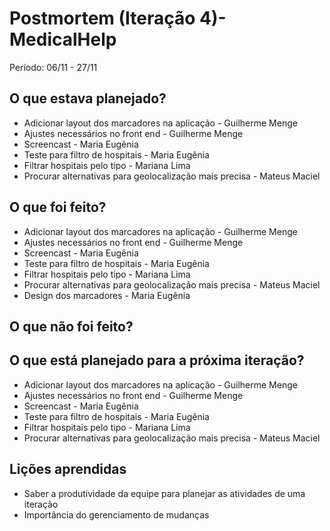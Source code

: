 # Postmortem (Iteração 4)- MedicalHelp

Período: 06/11 - 27/11

## O que estava planejado? 
* Adicionar layout dos marcadores na aplicação - Guilherme Menge
* Ajustes necessários no front end - Guilherme Menge
* Screencast - Maria Eugênia
* Teste para filtro de hospitais - Maria Eugênia
* Filtrar hospitais pelo tipo - Mariana Lima
* Procurar alternativas para geolocalização mais precisa - Mateus Maciel

## O que foi feito?
* Adicionar layout dos marcadores na aplicação - Guilherme Menge
* Ajustes necessários no front end - Guilherme Menge
* Screencast - Maria Eugênia
* Teste para filtro de hospitais - Maria Eugênia
* Filtrar hospitais pelo tipo - Mariana Lima
* Procurar alternativas para geolocalização mais precisa - Mateus Maciel
* Design dos marcadores - Maria Eugênia

## O que não foi feito?

## O que está planejado para a próxima iteração? 
* Adicionar layout dos marcadores na aplicação - Guilherme Menge
* Ajustes necessários no front end - Guilherme Menge
* Screencast - Maria Eugênia
* Teste para filtro de hospitais - Maria Eugênia
* Filtrar hospitais pelo tipo - Mariana Lima
* Procurar alternativas para geolocalização mais precisa - Mateus Maciel

## Lições aprendidas
* Saber a produtividade da equipe para planejar as atividades de uma iteração
* Importância do gerenciamento de mudanças

